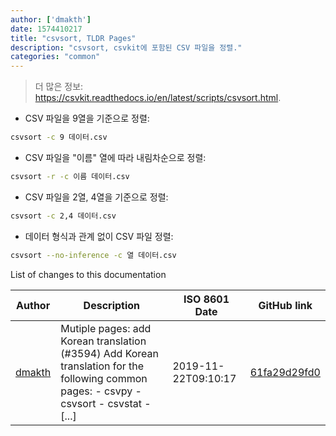 ```yaml
---
author: ['dmakth']
date: 1574410217
title: "csvsort, TLDR Pages"
description: "csvsort, csvkit에 포함된 CSV 파일을 정렬."
categories: "common"
---
```

> 더 많은 정보: <https://csvkit.readthedocs.io/en/latest/scripts/csvsort.html>.

- CSV 파일을 9열을 기준으로 정렬:

```bash
csvsort -c 9 데이터.csv
```

- CSV 파일을 "이름" 열에 따라 내림차순으로 정렬:

```bash
csvsort -r -c 이름 데이터.csv
```

- CSV 파일을 2열, 4열을 기준으로 정렬:

```bash
csvsort -c 2,4 데이터.csv
```

- 데이터 형식과 관계 없이 CSV 파일 정렬:

```bash
csvsort --no-inference -c 열 데이터.csv
```
List of changes to this documentation


Author | Description | ISO 8601 Date | GitHub link
------|-----|-----|-----
[dmakth](mailto:49394293+dmakth@users.noreply.github.com) | Mutiple pages: add Korean translation (#3594) Add Korean translation for the following common pages: - csvpy - csvsort - csvstat - [...] | 2019-11-22T09:10:17 | [61fa29d29fd0](https://github.com/tldr-pages/tldr/commit/61fa29d29fd0c99587f5d0069bb7587567db3c32)

